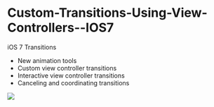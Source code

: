 Custom-Transitions-Using-View-Controllers--IOS7
===============================================

iOS 7 Transitions 

<ul>
<li>New animation tools</li>
<li>Custom view controller transitions</li>
<li>Interactive view controller transitions</li>
<li>Canceling and coordinating transitions</li>
</ul>

<img src='https://photos-6.dropbox.com/t/0/AABpJwXRV1Qk79trwf9nObcjorfQltMtfwP4dcShFgZ2Nw/12/51838144/png/1024x768/3/1379070000/0/2/iOS%20Simulator%20Screen%20shot%20Sep%2013%2C%202013%2012.33.27%20PM.png/D1Cpt8TMOAy4azh_SOtPFbJTv2C6QsqXIh3m4kwsLZs'/>
